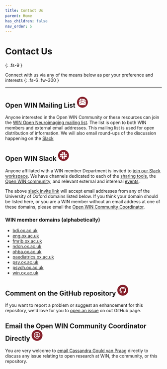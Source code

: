 ```yaml
---
title: Contact Us
parent: Home
has_children: false
nav_order: 5
---
```


# Contact Us
{: .fs-9 }

Connect with us via any of the means below as per your preference and interests
{: .fs-6 .fw-300 }

---

## Open WIN Mailing List ![mail-list](img/icon-maillist.png)

Anyone interested in the Open WIN Community or these resources can join the [WIN Open Neuroimaging mailing list](https://mail.fmrib.ox.ac.uk/mailman/listinfo/win-open-imaging). The list is open to both WIN members and external email addresses. This mailing list is used for open distribution of information. We will also email round-ups of the discussion happening on the [Slack](https://cassgvp.github.io/WIN-Open-Neuroimaging-Community/docs/contact.html#open-win-slack-)

## Open WIN Slack ![slack](img/icon-slack.png)

Anyone affiliated with a WIN member Department is invited to [join our Slack workspace](https://join.slack.com/t/openwin/signup). We have channels dedicated to each of the [sharing tools](tools.md), the [Open WIN community](community.md), and relevant external and interenal [events](events.md).

The above [slack invite link](https://join.slack.com/t/openwin/signup) will accept email addresses from any of the University of Oxford domains listed below. If you think your domain should be listed here, or you are a WIN member without an email address at one of these domains, please email the [Open WIN Community Coordinator](https://cassgvp.github.io/WIN-Open-Neuroimaging-Community/docs/contact.html#email-the-open-win-community-coordinator-directly-).

### WIN member domains (alphabetically)
- [bdi.ox.ac.uk](https://www.bdi.ox.ac.uk)
- [eng.ox.ac.uk](https://eng.ox.ac.uk)
- [fmrib.ox.ac.uk](https://www.win.ox.ac.uk/about/locations/fmrib)
- [ndcn.ox.ac.uk](https://www.ndcn.ox.ac.uk)
- [ohba.ox.ac.uk](https://www.win.ox.ac.uk/about/locations/ohba)
- [paediatrics.ox.ac.uk](https://www.paediatrics.ox.ac.uk)
- [psy.ox.ac.uk](https://www.psy.ox.ac.uk)
- [psych.ox.ac.uk](https://www.psych.ox.ac.uk)
- [win.ox.ac.uk](https://www.win.ox.ac.uk)

## Comment on the GitHub repository ![github](img/icon-github.png)

If you want to report a problem or suggest an enhancement for this repository, we'd love for you to [open an issue](https://github.com/cassgvp/WIN-Open-Neuroimaging-Community/issues) on out GitHub page.

## Email the Open WIN Community Coordinator Directly ![mailto](img/icon-at.png)

You are very welcome to [email Cassandra Gould van Praag](mailto:cassandra.gouldvanpraag@psych.ox.ac.uk) directly to discuss any issue relating to open research at WIN, the community, or this repository.
